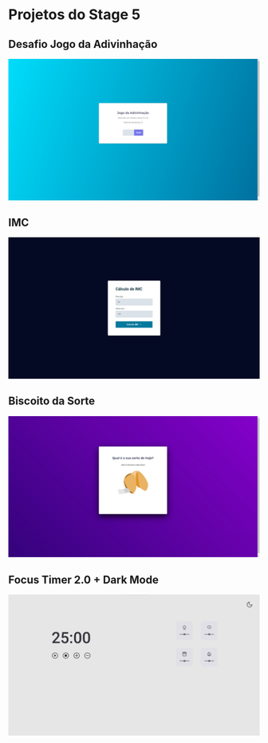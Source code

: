 # Projetos do Stage 5

## Desafio Jogo da Adivinhação
<img src="Assets/Img/Jogo da Adivinhacao.jpg" alt="Imagem do projeto do jogo da Adivinhação">

## IMC
<img src="Assets/Img/IMC.jpg" alt="Imagem do projeto IMC">

## Biscoito da Sorte
<img src="Assets/Img/Biscoito da Sorte.jpg" alt="Imagem do desafio Biscoito da Sorte">

## Focus Timer 2.0 + Dark Mode
<img src="Assets/Img/Focus Timer/Focus Timer Desktop.jpg" alt="Imagem do desafio Focus Timer 2.0 + Dark Mode">
